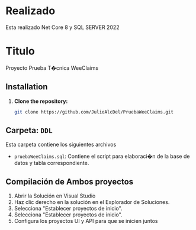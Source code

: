 # Realizado

Esta realizado Net Core 8 y SQL SERVER 2022

# Titulo

Proyecto Prueba T�cnica WeeClaims
## Installation

1. **Clone the repository:**

   ```bash
   git clone https://github.com/JulioAlcDel/PruebaWeeClaims.git

## Carpeta: `DDL`
Esta carpeta contiene los siguientes archivos
 - `pruebaWeeClaims.sql`: Contiene el script para elaboraci�n de la base de datos y tabla correspondiente.



## Compilación de Ambos proyectos

1. Abrir la Solución en Visual Studio
2. Haz clic derecho en la solución en el Explorador de Soluciones.
3. Selecciona "Establecer proyectos de inicio".
4. Selecciona "Establecer proyectos de inicio".
5. Configura los proyectos UI y API para que se inicien juntos



